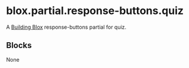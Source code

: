 # blox.partial.response-buttons.quiz

A [Building Blox](https://github.com/Building-Blox/building-blox) response-buttons partial for quiz.

## Blocks
None